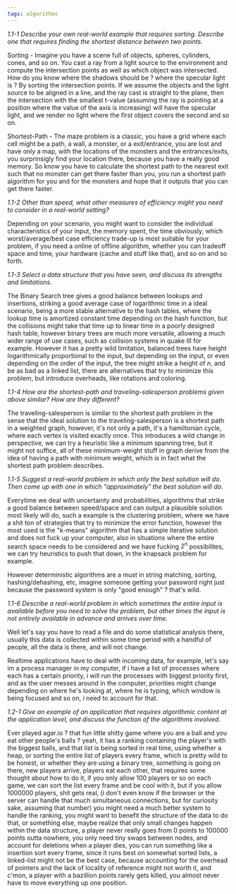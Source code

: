 ```yaml
---
tags: algorithms
---
```


*1.1-1 Describe your own real-world example that requires sorting. Describe one that requires finding the shortest distance between two points.*

Sorting - Imagine you have a scene full of objects, spheres, cylinders, cones, and so on. You cast a ray from a light source to the environment and compute the intersection points as well as which object was intersected. How do you know where the shadows should be ? where the specular light is ? By sorting the intersection points. If we assume the objects and the light source to be aligned in a line, and the ray cast is straight to the plane, then the intersection with the smallest t-value (assuming the ray is pointing at a position where the value of the axis is increasing) will have the specular light, and we render no light where the first object covers the second and so on.

Shortest-Path -  The maze problem is a classic, you have a grid where each cell might be a path, a wall, a monster, or a exit/entrance, you are lost and have only a map, with the locations of the monsters and the entrances/exits, you surprinsigly find your location there, because you have a really good memory. So know you have to calculate the shortest path to the nearest exit such that no monster can get there faster than you, you run a shortest path algorithm for you and for the monsters and hope that it outputs that you can get there faster.

*1.1-2 Other than speed, what other measures of efficiency might you need to consider in a real-world setting?*

Depending on your scenario, you might want to consider the individual characteristics of your input, the memory spent, the time obviously, which worst/average/best case efficiency trade-up is most suitable for your problem, if you need a online of offline algorithm, whether you can tradeoff space and time, your hardware (cache and stuff like that), and so on and so forth.

*1.1-3 Select a data structure that you have seen, and discuss its strengths and limitations.*

The Binary Search tree gives a good balance between lookups and insertions, striking a good average case of logarithmic time in a ideal scenario, being a more stable alternative to the hash tables, where the lookup time is amortized constant time depending on the hash function, but the collisions might take that time up to linear time in a poorly designed hash table, however binary trees are much more versatile, allowing a much wider range of use cases, such as collision systems in quake III for example. However it has a pretty wild limitation, balanced trees have height logarithmically proportional to the input, but depending on the input, or even depending on the order of the input, the tree might strike a height of $n$, and be as bad as a linked list, there are alternatives that try to minimize this problem, but introduce overheads, like rotations and coloring.

*1.1-4 How are the shortest-path and traveling-salesperson problems given above similar? How are they different?*

The traveling-salesperson is similar to the shortest path problem in the sense that the ideal solution to the traveling-salesperson is a shortest path in a weighted graph, however, it's not only a path, it's a hamiltonian cycle, where each vertex is visited exactly once. This introduces a wild change in perspective, we can try a heuristic like a minimum spanning tree, but it might not suffice, all of these minimum-weight stuff in graph derive from the idea of having a path with minimum weight, which is in fact what the shortest path problem describes.

*1.1-5 Suggest a real-world problem in which only the best solution will do. Then come up with one in which "approximately" the best solution will do.*

Everytime we deal with uncertainty and probabilities, algorithms that strike a good balance between speed/space and can output a plausible solution most likely will do, such a example is the clustering problem, where we have a shit ton of strategies that try to minimize the error function, however the most used is the "k-means" algorithm that has a simple iterative solution and does not fuck up your computer, also in situations where the entire search space needs to be considered and we have fucking $2^{n}$ possibilites, we can try heuristics to push that down, in the knapsack problem for example.

However deterministic algorithms are a must in string matching, sorting, hashing/dehashing, etc, imagine someone getting your password right just because the password system is only "good enough" ? that's wild.

*1.1-6 Describe a real-world problem in which sometimes the entire input is available before you need to solve the problem, but other times the input is not entirely available in advance and arrives over time.*

Well let's say you have to read a file and do some statistical analysis there, usually this data is collected within some time period with a handful of people, all the data is there, and will not change.

Realtime applications have to deal with incoming data, for example, let's say im a process manager in my computer, if i have a list of processes where each has a certain priority, i will run the processes with biggest priority first, and as the user messes around in the computer, priorities might change depending on where he's looking at, where he is typing, which window is being focused and so on, i need to account for that.

*1.2-1 Give an example of an application that requires algorithmic content at the application level, and discuss the function of the algorithms involved.*

Ever played agar.io ? that fun little shitty game where you are a ball and you eat other people's balls ? yeah, it has a ranking containing the player's with the biggest balls, and that list is being sorted in real time, using whether a heap, or sorting the entire list of players every frame, which is pretty wild to be honest, or whether they are using a binary tree, something is going on there, new players arrive, players eat each other, that requires some thought about how to do it, if you only allow $100$ players or so on each game, we can sort the list every frame and be cool with it, but if you allow $1000000$ players, shit gets real, (i don't even know if the browser or the server can handle that much simultaneous connections, but for curiosity sake, assuming that number) you might need a much better system to handle the ranking, you might want to benefit the structure of the data to do that, or something else, maybe realize that only small changes happen within the data structure, a player never really goes from $0$ points to $100000$ points outta nowhere, you only need tiny swaps between nodes, and account for deletions when a player dies, you can run something like a insertion sort every frame, since it runs best on somewhat sorted lists, a linked-list might not be the best case, because accounting for the overhead of pointers and the lack of locality of reference might not worth it, and c'mon, a player with a bazillion points rarely gets killed, you almost never have to move everything up one position.